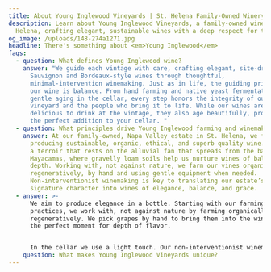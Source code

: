 ```yaml
---
title: About Young Inglewood Vineyards | St. Helena Family-Owned Winery
description: Learn about Young Inglewood Vineyards, a family-owned winery in St.
  Helena, crafting elegant, sustainable wines with a deep respect for tradition.
og_image: /uploads/148-274a1271.jpg
headline: There's something about <em>Young Inglewood</em>
faqs:
  - question: What defines Young Inglewood wine?
    answer: "We guide each vintage with care, crafting elegant, site-driven Cabernet
      Sauvignon and Bordeaux-style wines through thoughtful,
      minimal-intervention winemaking. Just as in life, the guiding principle in
      our wine is balance. From hand farming and native yeast fermentation to
      gentle aging in the cellar, every step honors the integrity of our
      vineyard and the people who bring it to life. While our wines are
      delicious to drink at the vintage, they also age beautifully, providing
      the perfect addition to your cellar. "
  - question: What principles drive Young Inglewood farming and winemaking?
    answer: At our family-owned, Napa Valley estate in St. Helena, we focus on
      producing sustainable, organic, ethical, and superb quality wine. We enjoy
      a terroir that rests on the alluvial fan that spreads from the base of the
      Mayacamas, where gravelly loam soils help us nurture wines of balance and
      depth. Working with, not against nature, we farm our vines organically and
      regeneratively, by hand and using gentle equipment when needed.
      Non-interventionist winemaking is key to translating our estate’s
      signature character into wines of elegance, balance, and grace.
  - answer: >-
      We aim to produce elegance in a bottle. Starting with our farming
      practices, we work with, not against nature by farming organically and
      regeneratively. We pick grapes by hand to bring them into the winery at
      the perfect moment for depth of flavor. 


      In the cellar we use a light touch. Our non-interventionist winemaking practices allow us to translate our estate’s signature character into wines of elegance and grace. Our enduring connection between family, land, and craftsmanship is what makes Young Inglewood one of Napa Valley’s most distinctive boutique producers.
    question: What makes Young Inglewood Vineyards unique?
---
```

